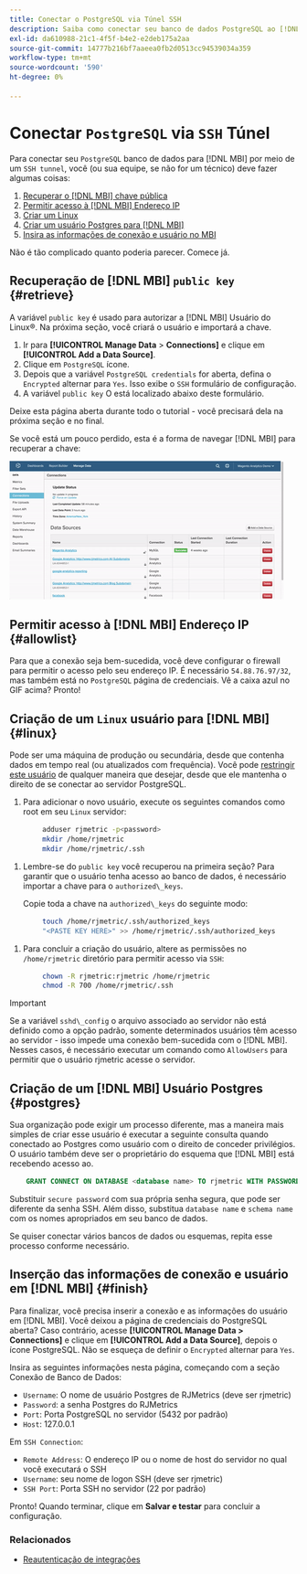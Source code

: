 ```yaml
---
title: Conectar o PostgreSQL via Túnel SSH
description: Saiba como conectar seu banco de dados PostgreSQL ao [!DNL MBI] via túnel SSH.
exl-id: da610988-21c1-4f5f-b4e2-e2deb175a2aa
source-git-commit: 14777b216bf7aaeea0fb2d0513cc94539034a359
workflow-type: tm+mt
source-wordcount: '590'
ht-degree: 0%

---
```


# Conectar `PostgreSQL` via `SSH` Túnel

Para conectar seu `PostgreSQL` banco de dados para [!DNL MBI] por meio de um `SSH tunnel`, você (ou sua equipe, se não for um técnico) deve fazer algumas coisas:

1. [Recuperar o [!DNL MBI] chave pública](#retrieve)
1. [Permitir acesso à [!DNL MBI] Endereço IP](#allowlist)
1. [Criar um Linux](#linux)
1. [Criar um usuário Postgres para [!DNL MBI] ](#postgres)
1. [Insira as informações de conexão e usuário no MBI](#finish)

Não é tão complicado quanto poderia parecer. Comece já.

## Recuperação de [!DNL MBI] `public key` {#retrieve}

A variável `public key` é usado para autorizar a [!DNL MBI] Usuário do Linux®. Na próxima seção, você criará o usuário e importará a chave.

1. Ir para **[!UICONTROL Manage Data** > **Connections]** e clique em **[!UICONTROL Add a Data Source]**.
1. Clique em `PostgreSQL` ícone.
1. Depois que a variável `PostgreSQL credentials` for aberta, defina o `Encrypted` alternar para `Yes`. Isso exibe o `SSH` formulário de configuração.
1. A variável `public key` O está localizado abaixo deste formulário.

Deixe esta página aberta durante todo o tutorial - você precisará dela na próxima seção e no final.

Se você está um pouco perdido, esta é a forma de navegar [!DNL MBI] para recuperar a chave:

![Recuperando a chave pública de RJMetrics](../../../assets/get-mbi-public-key.gif)

## Permitir acesso à [!DNL MBI] Endereço IP {#allowlist}

Para que a conexão seja bem-sucedida, você deve configurar o firewall para permitir o acesso pelo seu endereço IP. É necessário `54.88.76.97/32`, mas também está no `PostgreSQL` página de credenciais. Vê a caixa azul no GIF acima? Pronto!

## Criação de um `Linux` usuário para [!DNL MBI] {#linux}

Pode ser uma máquina de produção ou secundária, desde que contenha dados em tempo real (ou atualizados com frequência). Você pode [restringir este usuário](../../../administrator/account-management/restrict-db-access.md) de qualquer maneira que desejar, desde que ele mantenha o direito de se conectar ao servidor PostgreSQL.

1. Para adicionar o novo usuário, execute os seguintes comandos como root em seu `Linux` servidor:

```bash
        adduser rjmetric -p<password>
        mkdir /home/rjmetric
        mkdir /home/rjmetric/.ssh
```

1. Lembre-se do `public key` você recuperou na primeira seção? Para garantir que o usuário tenha acesso ao banco de dados, é necessário importar a chave para o `authorized\_keys`.

   Copie toda a chave na `authorized\_keys` do seguinte modo:

```bash
        touch /home/rjmetric/.ssh/authorized_keys
        "<PASTE KEY HERE>" >> /home/rjmetric/.ssh/authorized_keys
```

1. Para concluir a criação do usuário, altere as permissões no `/home/rjmetric` diretório para permitir acesso via `SSH`:

```bash
        chown -R rjmetric:rjmetric /home/rjmetric
        chmod -R 700 /home/rjmetric/.ssh
```

>[!IMPORTANT]
>
>Se a variável `sshd\_config` o arquivo associado ao servidor não está definido como a opção padrão, somente determinados usuários têm acesso ao servidor - isso impede uma conexão bem-sucedida com o [!DNL MBI]. Nesses casos, é necessário executar um comando como `AllowUsers` para permitir que o usuário rjmetric acesse o servidor.

## Criação de um [!DNL MBI] Usuário Postgres {#postgres}

Sua organização pode exigir um processo diferente, mas a maneira mais simples de criar esse usuário é executar a seguinte consulta quando conectado ao Postgres como usuário com o direito de conceder privilégios. O usuário também deve ser o proprietário do esquema que [!DNL MBI] está recebendo acesso ao.

```sql
    GRANT CONNECT ON DATABASE <database name> TO rjmetric WITH PASSWORD <secure password>;GRANT USAGE ON SCHEMA <schema name> TO rjmetric;GRANT SELECT ON ALL TABLES IN SCHEMA <schema name> TO rjmetric;ALTER DEFAULT PRIVILEGES IN SCHEMA <schema name> GRANT SELECT ON TABLES TO rjmetric;
```

Substituir `secure password` com sua própria senha segura, que pode ser diferente da senha SSH. Além disso, substitua `database name` e `schema name` com os nomes apropriados em seu banco de dados.

Se quiser conectar vários bancos de dados ou esquemas, repita esse processo conforme necessário.

## Inserção das informações de conexão e usuário em [!DNL MBI] {#finish}

Para finalizar, você precisa inserir a conexão e as informações do usuário em [!DNL MBI]. Você deixou a página de credenciais do PostgreSQL aberta? Caso contrário, acesse **[!UICONTROL Manage Data > Connections]** e clique em **[!UICONTROL Add a Data Source]**, depois o ícone PostgreSQL. Não se esqueça de definir o `Encrypted` alternar para `Yes`.

Insira as seguintes informações nesta página, começando com a seção Conexão de Banco de Dados:

* `Username`: O nome de usuário Postgres de RJMetrics (deve ser rjmetric)
* `Password`: a senha Postgres do RJMetrics
* `Port`: Porta PostgreSQL no servidor (5432 por padrão)
* `Host`: 127.0.0.1

Em `SSH Connection`:

* `Remote Address`: O endereço IP ou o nome de host do servidor no qual você executará o SSH
* `Username`: seu nome de logon SSH (deve ser rjmetric)
* `SSH Port`: Porta SSH no servidor (22 por padrão)

Pronto! Quando terminar, clique em **Salvar e testar** para concluir a configuração.

### Relacionados

* [Reautenticação de integrações](https://experienceleague.adobe.com/docs/commerce-knowledge-base/kb/how-to/mbi-reauthenticating-integrations.html?lang=en)
